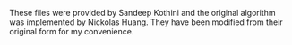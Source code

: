 These files were provided by Sandeep Kothini and the original algorithm was
implemented by Nickolas Huang. They have been modified from their original
form for my convenience.